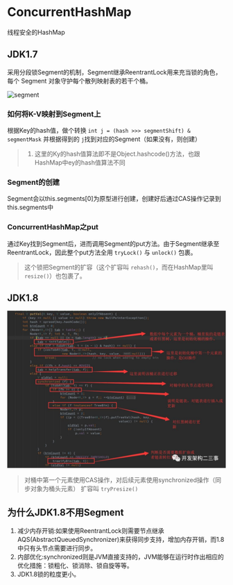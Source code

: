 # ConcurrentHashMap
线程安全的HashMap
## JDK1.7
采用分段锁Segment的机制，Segment继承ReentrantLock用来充当锁的角色，每个 Segment 对象守护每个散列映射表的若干个桶。

![segment](https://blog.jdk8.akira.ink/images/segment.png)

### 如何将K-V映射到Segment上
根据Key的hash值，做个转换 `int j = (hash >>> segmentShift) & segmentMask`
并根据得到的 `j`找到对应的Segment（如果没有，则创建）
>1. 这里的Ky的hash值算法即不是Object.hashcode()方法，也跟HashMap中ey的hash值算法不同

### Segment的创建
Segment会以this.segments[0]为原型进行创建，创建好后通过CAS操作记录到this.segments中

### ConcurrentHashMap之put
通过Key找到Segment后，进而调用Segment的put方法。由于Segment继承至ReentrantLock，因此整个put方法全用 `tryLock()` 与 `unlock()` 包裹。
> 这个锁把Segment的扩容（这个扩容叫 `rehash()`，而在HashMap里叫 `resize()`）也包裹了。

## JDK1.8
![jdk1.8_chm_put.jpeg](/images/jdk1.8_chm_put.jpeg)

> 对桶中第一个元素使用CAS操作，对后续元素使用synchronized操作（同步对象为桶头元素）
> 扩容叫 `tryPresize()`

## 为什么JDK1.8不用Segment
1. 减少内存开销:如果使用ReentrantLock则需要节点继承AQS(AbstractQueuedSynchronizer)来获得同步支持，增加内存开销，而1.8中只有头节点需要进行同步。
2. 内部优化:synchronized则是JVM直接支持的，JVM能够在运行时作出相应的优化措施：锁粗化、锁消除、锁自旋等等。
3. JDK1.8锁的粒度更小。